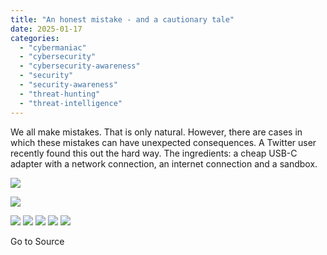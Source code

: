 ```yaml
---
title: "An honest mistake - and a cautionary tale"
date: 2025-01-17
categories: 
  - "cybermaniac"
  - "cybersecurity"
  - "cybersecurity-awareness"
  - "security"
  - "security-awareness"
  - "threat-hunting"
  - "threat-intelligence"
---
```


We all make mistakes. That is only natural. However, there are cases in which these mistakes can have unexpected consequences. A Twitter user recently found this out the hard way. The ingredients: a cheap USB-C adapter with a network connection, an internet connection and a sandbox.

![](https://feeds.feedblitz.com/~/i/911095001/0/gdatasecurityblog-en)

![](https://www.gdatasoftware.com/fileadmin/_processed_/6/0/G_DATA_Blog_USB_not_malware_GER_Title_33b46d34cb.jpg)

![](https://assets.feedblitz.com/i/fbshare20.png) ![](https://assets.feedblitz.com/i/fblike20.png) ![](https://assets.feedblitz.com/i/x.png) ![](https://assets.feedblitz.com/i/email20.png) ![](https://assets.feedblitz.com/i/rss20.png) 

Go to Source
